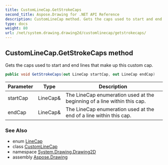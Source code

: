```yaml
---
title: CustomLineCap.GetStrokeCaps
second_title: Aspose.Drawing for .NET API Reference
description: CustomLineCap method. Gets the caps used to start and end lines that make up this custom cap
type: docs
weight: 80
url: /net/system.drawing.drawing2d/customlinecap/getstrokecaps/
---
```

## CustomLineCap.GetStrokeCaps method

Gets the caps used to start and end lines that make up this custom cap.

```csharp
public void GetStrokeCaps(out LineCap startCap, out LineCap endCap)
```

| Parameter | Type | Description |
| --- | --- | --- |
| startCap | LineCap& | The LineCap enumeration used at the beginning of a line within this cap. |
| endCap | LineCap& | The LineCap enumeration used at the end of a line within this cap. |

### See Also

* enum [LineCap](../../linecap/)
* class [CustomLineCap](../)
* namespace [System.Drawing.Drawing2D](../../customlinecap/)
* assembly [Aspose.Drawing](../../../)


